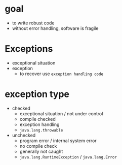 # goal

- to write robust code
- without error handling, software is fragile

# Exceptions

- exceptional situation
- exception
  - to recover use `exception handling code`

# exception type

- checked
  - exceptional situation / not under control
  - compile checked
  - exception handling
  - `java.lang.throwable`
- unchecked
  - program error / internal system error
  - no compile check
  - generally not caught
  - `java.lang.RuntimeException` / `java.lang.Error`
